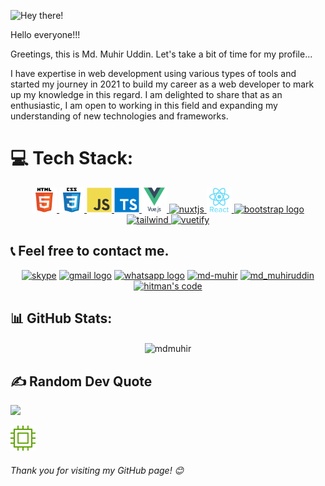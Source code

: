 ![Hey there!](https://media.licdn.com/dms/image/v2/D5616AQFDa7daC3hjHg/profile-displaybackgroundimage-shrink_350_1400/profile-displaybackgroundimage-shrink_350_1400/0/1725475621507?e=1730937600&v=beta&t=biJ3S43hhVBTSjbIDy55pfAkyG-bqDCicqm6Txyoo4Q)

Hello everyone!!!

Greetings, this is Md. Muhir Uddin. Let's take a bit of time for my profile...

I have expertise in web development using various types of tools and started my journey in 2021 to build my career as a web developer to mark up my knowledge in this regard. I am delighted to share that as an enthusiastic, I am open to working in this field and expanding my understanding of new technologies and frameworks. 

# 💻 Tech Stack:
<p align="center"> 
  <a href="https://www.w3.org/html/" target="_blank" rel="noreferrer"> <img src="https://raw.githubusercontent.com/devicons/devicon/master/icons/html5/html5-original-wordmark.svg" alt="html5" width="40" height="40"/> </a> 
  <a href="https://www.w3schools.com/css/" target="_blank" rel="noreferrer"> <img src="https://raw.githubusercontent.com/devicons/devicon/master/icons/css3/css3-original-wordmark.svg" alt="css3" width="40" height="40"/> </a>    
  <a href="https://developer.mozilla.org/en-US/docs/Web/JavaScript" target="_blank" rel="noreferrer"> <img src="https://raw.githubusercontent.com/devicons/devicon/master/icons/javascript/javascript-original.svg" alt="javascript" width="40" height="40"/> </a>  
  <a href="https://www.typescriptlang.org/" target="_blank" rel="noreferrer"> <img src="https://raw.githubusercontent.com/devicons/devicon/master/icons/typescript/typescript-original.svg" alt="typescript" width="40" height="40"/> </a>
  <a href="https://vuejs.org/" target="_blank" rel="noreferrer"> <img src="https://raw.githubusercontent.com/devicons/devicon/master/icons/vuejs/vuejs-original-wordmark.svg" alt="vuejs" width="40" height="40"/> </a>  
  <a href="https://nuxtjs.org/" target="_blank" rel="noreferrer"> <img src="https://www.vectorlogo.zone/logos/nuxtjs/nuxtjs-icon.svg" alt="nuxtjs" width="40" height="40"/> </a>  
  <a href="https://reactjs.org/" target="_blank" rel="noreferrer"> <img src="https://raw.githubusercontent.com/devicons/devicon/master/icons/react/react-original-wordmark.svg" alt="react" width="40" height="40"/> </a> 
  <a href="https://getbootstrap.com" target="_blank" rel="noreferrer"> <img src="https://cdn.jsdelivr.net/gh/devicons/devicon/icons/bootstrap/bootstrap-original.svg" height="40" alt="bootstrap logo"  /></a>    
  <a href="https://tailwindcss.com/" target="_blank" rel="noreferrer"> <img src="https://www.vectorlogo.zone/logos/tailwindcss/tailwindcss-icon.svg" alt="tailwind" width="40" height="40"/> </a>  
  <a href="https://vuetifyjs.com/en/" target="_blank" rel="noreferrer"> <img src="https://bestofjs.org/logos/vuetify.svg" alt="vuetify" width="40" height="40"/> </a> 
  
 </p>


## 📞 Feel free to contact me.
<p align="center">
    <a href="https://join.skype.com/invite/um45L2MIzxQP" target="blank">
      <img
        align="top"
        src="https://cdn.jsdelivr.net/npm/simple-icons@3.0.1/icons/skype.svg"
        alt="skype"
        width="40"
        height="30"
    /></a>
    <a href="mailto:mdmuhir04@gmail.com" target="blank"
      ><img
        align="top"
        src="https://raw.githubusercontent.com/maurodesouza/profile-readme-generator/master/src/assets/icons/social/gmail/default.svg"
        width="40"
        height="30"
        alt="gmail logo"
    /></a>
    <a href="https://wa.link/m875rv" target="blank">
      <img
        align="top"
        src="https://raw.githubusercontent.com/maurodesouza/profile-readme-generator/master/src/assets/icons/social/whatsapp/default.svg"
        width="40"
        height="30"
        alt="whatsapp logo"
    /></a>
    <a href="https://linkedin.com/in/md-muhir" target="blank"
      ><img
        align="top"
        src="https://raw.githubusercontent.com/rahuldkjain/github-profile-readme-generator/master/src/images/icons/Social/linked-in-alt.svg"
        alt="md-muhir"
        height="30"
        width="40"
    /></a>
    <a href="https://twitter.com/md_muhiruddin" target="blank"
      ><img
        align="top"
        src="https://raw.githubusercontent.com/rahuldkjain/github-profile-readme-generator/master/src/images/icons/Social/twitter.svg"
        alt="md_muhiruddin"
        height="30"
        width="40"
    /></a>
    <a href="https://www.youtube.com/c/hitman's code" target="blank"
      ><img
        align="top"
        src="https://raw.githubusercontent.com/rahuldkjain/github-profile-readme-generator/master/src/images/icons/Social/youtube.svg"
        alt="hitman's code"
        height="30"
        width="40"
    /></a>
  </p>


## 📊 GitHub Stats:
<p align="center"><img align="center" src="https://github-readme-stats.vercel.app/api/top-langs?username=mdmuhir&theme=monokai&show_icons=true&locale=en&layout=compact" alt="mdmuhir" /></p>


## ✍️ Random Dev Quote
![](https://quotes-github-readme.vercel.app/api?type=horizontal&theme=dark)

<a href='https://docs.github.com/en/developers'><img src='https://raw.githubusercontent.com/acervenky/animated-github-badges/master/assets/devbadge.gif' width='40' height='40'></a> 
###### Thank you for visiting my GitHub page! 😊

